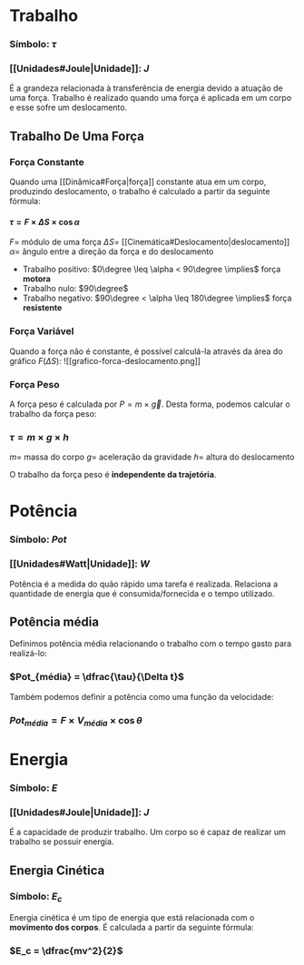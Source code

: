 
# Trabalho
### Símbolo: $\tau$
### [[Unidades#Joule|Unidade]]: $J$
É a grandeza relacionada à transferência de energia devido a atuação de uma força. Trabalho é realizado quando uma força é aplicada em um corpo e esse sofre um deslocamento.

## Trabalho De Uma Força

### Força Constante
Quando uma [[Dinâmica#Força|força]] constante atua em um corpo, produzindo deslocamento, o trabalho é calculado a partir da seguinte fórmula:

#### $\tau = F \times \Delta S \times \cos \alpha$
$F =$ módulo de uma força
$\Delta S =$ [[Cinemática#Deslocamento|deslocamento]]
$\alpha =$ ângulo entre a direção da força e do deslocamento

- Trabalho positivo: $0\degree \leq \alpha < 90\degree \implies$ força **motora**
- Trabalho nulo: $90\degree$
- Trabalho negativo: $90\degree < \alpha \leq 180\degree \implies$ força **resistente**

### Força Variável
Quando a força não é constante, é possível calculá-la através da área do gráfico $F(\Delta S)$:
![[grafico-forca-deslocamento.png]]

### Força Peso
A força peso é calculada por $P = m \times \vec{g}$. Desta forma, podemos calcular o trabalho da força peso:
### $\tau = m \times g \times h$
$m =$ massa do corpo
$g =$ aceleração da gravidade
$h =$ altura do deslocamento

O trabalho da força peso é **independente da trajetória**.


# Potência
### Símbolo: $Pot$
### [[Unidades#Watt|Unidade]]: $W$
Potência é a medida do quão rápido uma tarefa é realizada. Relaciona a quantidade de energia que é consumida/fornecida e o tempo utilizado.

## Potência média
Definimos potência média relacionando o trabalho com o tempo gasto para realizá-lo:
### $Pot_{média} = \dfrac{\tau}{\Delta t}$
Também podemos definir a potência como uma função da velocidade:
### $Pot_{média} = F \times V_{média} \times \cos \theta$


# Energia
### Símbolo: $E$
### [[Unidades#Joule|Unidade]]: $J$
É a capacidade de produzir trabalho. Um corpo so é capaz de realizar um trabalho se possuir energia.

## Energia Cinética
### Símbolo: $E_c$
Energia cinética é um tipo de energia que está relacionada com o **movimento dos corpos**. É calculada a partir da seguinte fórmula:
### $E_c = \dfrac{mv^2}{2}$

